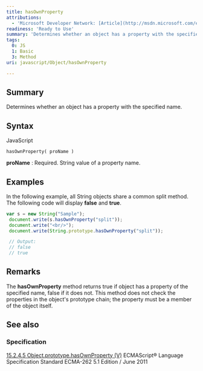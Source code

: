 ```yaml
---
title: hasOwnProperty
attributions:
  - 'Microsoft Developer Network: [Article](http://msdn.microsoft.com/en-us/library/ie/328kyd6z(v=vs.94).aspx)'
readiness: 'Ready to Use'
summary: 'Determines whether an object has a property with the specified name.'
tags:
  0: JS
  1: Basic
  3: Method
uri: javascript/Object/hasOwnProperty

---
```

## <span>Summary</span>

Determines whether an object has a property with the specified name.

## <span>Syntax</span>

<span class="language">JavaScript</span>

    hasOwnProperty( proName )

**proName**
:   Required. String value of a property name.

## <span>Examples</span>

In the following example, all String objects share a common split method. The following code will display **false** and **true**.

``` js
var s = new String("Sample");
 document.write(s.hasOwnProperty("split"));
 document.write("<br/>");
 document.write(String.prototype.hasOwnProperty("split"));

 // Output:
 // false
 // true
```

## <span>Remarks</span>

The **hasOwnProperty** method returns true if object has a property of the specified name, false if it does not. This method does not check the properties in the object's prototype chain; the property must be a member of the object itself.

## <span>See also</span>

### <span>Specification</span>

[15.2.4.5 Object.prototype.hasOwnProperty (V)](http://www.ecma-international.org/ecma-262/5.1/#sec-15.2.4.5) ECMAScript® Language Specification Standard ECMA-262 5.1 Edition / June 2011

